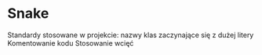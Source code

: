 # Snake
Standardy stosowane w projekcie:
nazwy klas zaczynające się z dużej litery
Komentowanie kodu
Stosowanie wcięć

